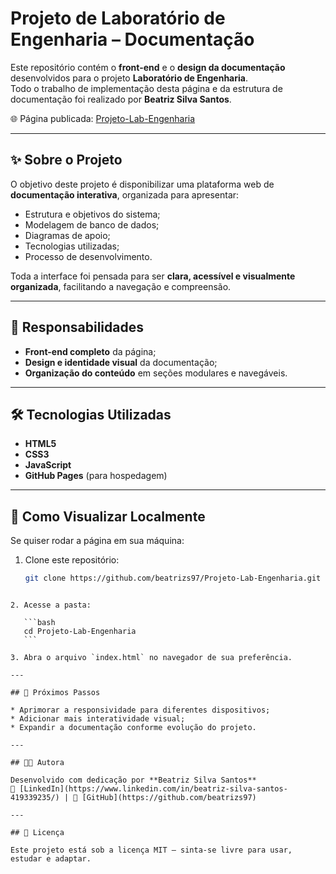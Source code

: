 # Projeto de Laboratório de Engenharia – Documentação

Este repositório contém o **front-end** e o **design da documentação** desenvolvidos para o projeto **Laboratório de Engenharia**.  
Todo o trabalho de implementação desta página e da estrutura de documentação foi realizado por **Beatriz Silva Santos**.

🌐 Página publicada: [Projeto-Lab-Engenharia](https://beatrizs97.github.io/Projeto-Lab-Engenharia/)

---

## ✨ Sobre o Projeto
O objetivo deste projeto é disponibilizar uma plataforma web de **documentação interativa**, organizada para apresentar:
- Estrutura e objetivos do sistema;
- Modelagem de banco de dados;
- Diagramas de apoio;
- Tecnologias utilizadas;
- Processo de desenvolvimento.

Toda a interface foi pensada para ser **clara, acessível e visualmente organizada**, facilitando a navegação e compreensão.

---

## 🎨 Responsabilidades
- **Front-end completo** da página;  
- **Design e identidade visual** da documentação;  
- **Organização do conteúdo** em seções modulares e navegáveis.

---

## 🛠️ Tecnologias Utilizadas
- **HTML5**  
- **CSS3**  
- **JavaScript**  
- **GitHub Pages** (para hospedagem)  

---

## 🚀 Como Visualizar Localmente
Se quiser rodar a página em sua máquina:

1. Clone este repositório:  
   ```bash
   git clone https://github.com/beatrizs97/Projeto-Lab-Engenharia.git
````

2. Acesse a pasta:

   ```bash
   cd Projeto-Lab-Engenharia
   ```

3. Abra o arquivo `index.html` no navegador de sua preferência.

---

## 📌 Próximos Passos

* Aprimorar a responsividade para diferentes dispositivos;
* Adicionar mais interatividade visual;
* Expandir a documentação conforme evolução do projeto.

---

## 👩‍💻 Autora

Desenvolvido com dedicação por **Beatriz Silva Santos**
📌 [LinkedIn](https://www.linkedin.com/in/beatriz-silva-santos-419339235/) | 📌 [GitHub](https://github.com/beatrizs97)

---

## 📄 Licença

Este projeto está sob a licença MIT – sinta-se livre para usar, estudar e adaptar.

